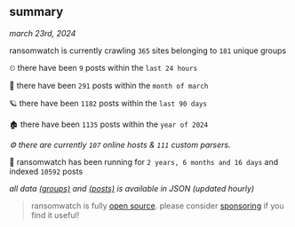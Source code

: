 
## summary
_march 23rd, 2024_

ransomwatch is currently crawling `365` sites belonging to `181` unique groups

⏲ there have been `9` posts within the `last 24 hours`

🦈 there have been `291` posts within the `month of march`

🪐 there have been `1182` posts within the `last 90 days`

🏚 there have been `1135` posts within the `year of 2024`

_⚙️ there are currently `107` online hosts & `111` custom parsers._

🦕 ransomwatch has been running for `2 years, 6 months and 16 days` and indexed `10592` posts

_all data  [(groups)](http://ransomwhat.telemetry.ltd/groups) and [(posts)](http://ransomwhat.telemetry.ltd/posts) is available in JSON (updated hourly)_

> ransomwatch is fully [open source](https://github.com/joshhighet/ransomwatch#ransomwatch--). please consider [sponsoring](https://github.com/sponsors/joshhighet) if you find it useful!
